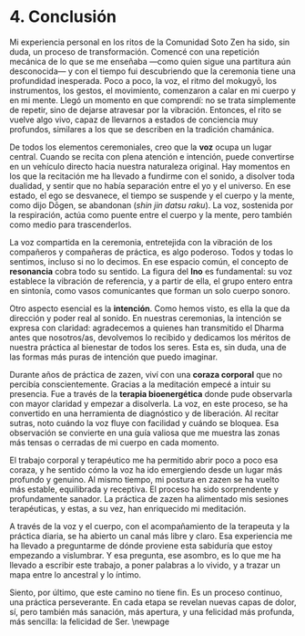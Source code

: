 # 4. Conclusión

Mi experiencia personal en los ritos de la Comunidad Soto Zen ha sido, sin duda, un proceso de transformación. Comencé con una repetición mecánica de lo que se me enseñaba —como quien sigue una partitura aún desconocida— y con el tiempo fui descubriendo que la ceremonia tiene una profundidad inesperada. Poco a poco, la voz, el ritmo del mokugyō, los instrumentos, los gestos, el movimiento, comenzaron a calar en mi cuerpo y en mi mente. Llegó un momento en que comprendí: no se trata simplemente de repetir, sino de dejarse atravesar por la vibración. Entonces, el rito se vuelve algo vivo, capaz de llevarnos a estados de conciencia muy profundos, similares a los que se describen en la tradición chamánica.

De todos los elementos ceremoniales, creo que la **voz** ocupa un lugar central. Cuando se recita con plena atención e intención, puede convertirse en un vehículo directo hacia nuestra naturaleza original. Hay momentos en los que la recitación me ha llevado a fundirme con el sonido, a disolver toda dualidad, y sentir que no había separación entre el yo y el universo. En ese estado, el ego se desvanece, el tiempo se suspende y el cuerpo y la mente, como dijo Dōgen, se abandonan (*shin jin datsu raku*). La voz, sostenida por la respiración, actúa como puente entre el cuerpo y la mente, pero también como medio para trascenderlos.

La voz compartida en la ceremonia, entretejida con la vibración de los compañeros y compañeras de práctica, es algo poderoso. Todos y todas lo sentimos, incluso si no lo decimos. En ese espacio común, el concepto de **resonancia** cobra todo su sentido. La figura del **Ino** es fundamental: su voz establece la vibración de referencia, y a partir de ella, el grupo entero entra en sintonía, como vasos comunicantes que forman un solo cuerpo sonoro.

Otro aspecto esencial es la **intención**. Como hemos visto, es ella la que da dirección y poder real al sonido. En nuestras ceremonias, la intención se expresa con claridad: agradecemos a quienes han transmitido el Dharma antes que nosotros/as, devolvemos lo recibido y dedicamos los méritos de nuestra práctica al bienestar de todos los seres. Esta es, sin duda, una de las formas más puras de intención que puedo imaginar.

Durante años de práctica de zazen, viví con una **coraza corporal** que no percibía conscientemente. Gracias a la meditación empecé a intuir su presencia. Fue a través de la **terapia bioenergética** donde pude observarla con mayor claridad y empezar a disolverla. La voz, en este proceso, se ha convertido en una herramienta de diagnóstico y de liberación. Al recitar sutras, noto cuándo la voz fluye con facilidad y cuándo se bloquea. Esa observación se convierte en una guía valiosa que me muestra las zonas más tensas o cerradas de mi cuerpo en cada momento.

El trabajo corporal y terapéutico me ha permitido abrir poco a poco esa coraza, y he sentido cómo la voz ha ido emergiendo desde un lugar más profundo y genuino. Al mismo tiempo, mi postura en zazen se ha vuelto más estable, equilibrada y receptiva. El proceso ha sido sorprendente y profundamente sanador. La práctica de zazen ha alimentado mis sesiones terapéuticas, y estas, a su vez, han enriquecido mi meditación.

A través de la voz y el cuerpo, con el acompañamiento de la terapeuta y la práctica diaria, se ha abierto un canal más libre y claro. Esa experiencia me ha llevado a preguntarme de dónde proviene esta sabiduría que estoy empezando a vislumbrar. Y esa pregunta, ese asombro, es lo que me ha llevado a escribir este trabajo, a poner palabras a lo vivido, y a trazar un mapa entre lo ancestral y lo íntimo.

Siento, por último, que este camino no tiene fin. Es un proceso continuo, una práctica perseverante. En cada etapa se revelan nuevas capas de dolor, sí, pero también más sanación, más apertura, y una felicidad más profunda, más sencilla: la felicidad de Ser.
\newpage